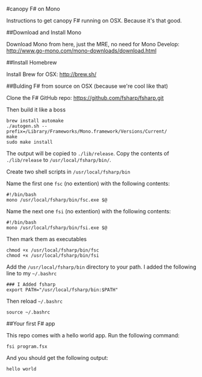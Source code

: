#canopy F# on Mono

Instructions to get canopy F# running on OSX. Because it's that good.

##Download and Install Mono

Download Mono from here, just the MRE, no need for Mono Develop: http://www.go-mono.com/mono-downloads/download.html

##Install Homebrew

Install Brew for OSX: http://brew.sh/

##Bulding F# from source on OSX (because we're cool like that)

Clone the F# GitHub repo: https://github.com/fsharp/fsharp.git

Then build it like a boss

    brew install automake
    ./autogen.sh --prefix=/Library/Frameworks/Mono.framework/Versions/Current/
    make
    sudo make install

The output will be copied to `./lib/release`. Copy the contents of `./lib/release` to `/usr/local/fsharp/bin/`.

Create two shell scripts in `/usr/local/fsharp/bin`

Name the first one `fsc` (no extention) with the following contents:

    #!/bin/bash
    mono /usr/local/fsharp/bin/fsc.exe $@

Name the next one `fsi` (no extention) with the following contents:

    #!/bin/bash
    mono /usr/local/fsharp/bin/fsi.exe $@

Then mark them as executables

    chmod +x /usr/local/fsharp/bin/fsc
    chmod +x /usr/local/fsharp/bin/fsi

Add the `/usr/local/fsharp/bin` directory to your path. I added the following line to my `~/.bashrc`

    ### I Added fsharp
    export PATH="/usr/local/fsharp/bin:$PATH"

Then reload `~/.bashrc`

    source ~/.bashrc

##Your first F# app

This repo comes with a hello world app. Run the following command:

  `fsi program.fsx`

And you should get the following output:

  `hello world`


